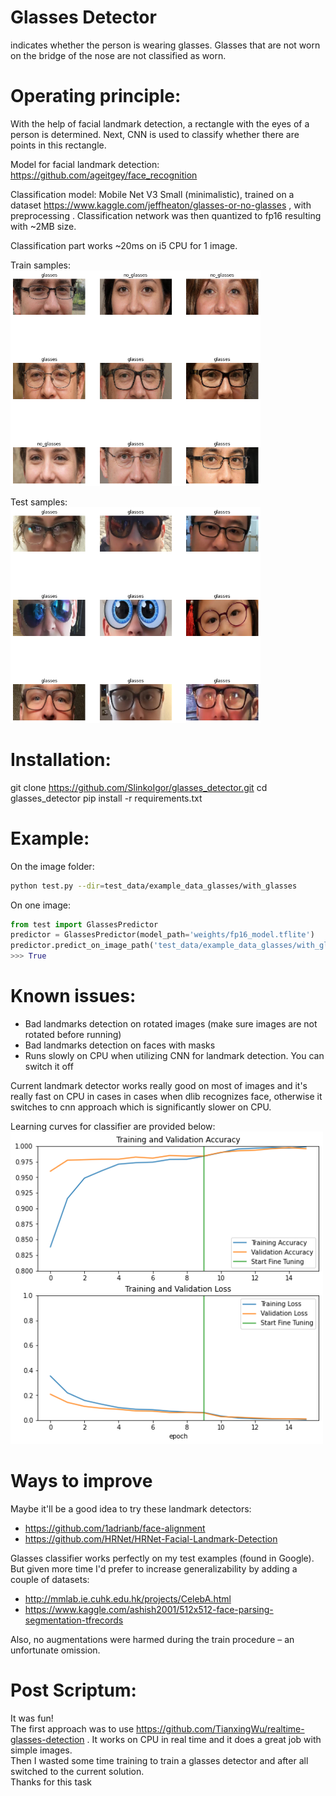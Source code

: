 # Glasses Detector
indicates whether the person is wearing glasses. Glasses that are not worn on the bridge of the nose are not classified as worn.

# Operating principle:
With the help of facial landmark detection, a rectangle with the eyes of a person is determined. Next, CNN is used to classify whether there are points in this rectangle.

Model for facial landmark detection: https://github.com/ageitgey/face_recognition

Classification model: Mobile Net V3 Small (minimalistic), trained on a dataset https://www.kaggle.com/jeffheaton/glasses-or-no-glasses , with preprocessing . Classification network was then quantized to fp16 resulting with ~2MB size.

Classification part works ~20ms on i5 CPU for 1 image.

Train samples:<br>
<img src="docs/crop.png" width=400px>

Test samples:<br>
<img src="docs/crop_2.png" width=400px>

# Installation:
git clone https://github.com/SlinkoIgor/glasses_detector.git
cd glasses_detector
pip install -r requirements.txt

# Example:
On the image folder:
```bash
python test.py --dir=test_data/example_data_glasses/with_glasses
```

On one image:
```python
from test import GlassesPredictor
predictor = GlassesPredictor(model_path='weights/fp16_model.tflite')
predictor.predict_on_image_path('test_data/example_data_glasses/with_glasses/0.jpg')
>>> True
```

# Known issues:
- Bad landmarks detection on rotated images (make sure images are not rotated before running)
- Bad landmarks detection on faces with masks
- Runs slowly on CPU when utilizing CNN for landmark detection. You can switch it off

Current landmark detector works really good on most of images and it's really fast on CPU in cases in cases when dlib recognizes face, otherwise it switches to cnn approach which is significantly slower on CPU.

Learning curves for classifier are provided below:<br>
<img src="docs/training%20curves%20.png" width=500px>

# Ways to improve
Maybe it'll be a good idea to try these landmark detectors:
- https://github.com/1adrianb/face-alignment
- https://github.com/HRNet/HRNet-Facial-Landmark-Detection

Glasses classifier works perfectly on my test examples (found in Google). But given more time I'd prefer to increase generalizability by adding a couple of datasets:
- http://mmlab.ie.cuhk.edu.hk/projects/CelebA.html
- https://www.kaggle.com/ashish2001/512x512-face-parsing-segmentation-tfrecords

Also, no augmentations were harmed during the train procedure – an unfortunate omission.

# Post Scriptum:
It was fun!<br>
The first approach was to use https://github.com/TianxingWu/realtime-glasses-detection . It works on CPU in real time and it does a great job with simple images.<br>
Then I wasted some time training to train a glasses detector and after all switched to the current solution.<br>
Thanks for this task<br>
